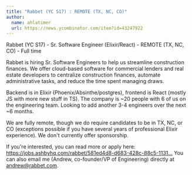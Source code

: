 ```yaml
---
title: "Rabbet (YC S17) : REMOTE (TX, NC, CO)"
author:
  name: ahlatimer
  url: https://news.ycombinator.com/item?id=43247922
---
```

Rabbet (YC S17) - Sr. Software Engineer (Elixir&#x2F;React) - REMOTE (TX, NC, CO) - Full time

Rabbet is hiring Sr. Software Engineers to help us streamline construction finances. We offer cloud-based software for commercial lenders and real estate developers to centralize construction finances, automate administrative tasks, and reduce the time spent managing draws.

Backend is in Elixir (Phoenix&#x2F;Absinthe&#x2F;postgres), frontend is React (mostly JS with more new stuff in TS). The company is ~20 people with 6 of us on the engineering team. Looking to add another 3-4 engineers over the next ~6 months.

We are fully remote, though we do require candidates to be in TX, NC, or CO (exceptions possible if you have several years of professional Elixir experience). We don&#x27;t currently offer sponsorship.

If you&#x27;re interested, you can read more or apply here: <a href="https:&#x2F;&#x2F;jobs.ashbyhq.com&#x2F;rabbet&#x2F;581ed4d8-d683-428c-88c5-11318da03a8e?utm_source=hn-jobs" rel="nofollow">https:&#x2F;&#x2F;jobs.ashbyhq.com&#x2F;rabbet&#x2F;581ed4d8-d683-428c-88c5-1131...</a> You can also email me (Andrew, co-founder&#x2F;VP of Engineering) directly at andrew@rabbet.com.
<JobApplication />
